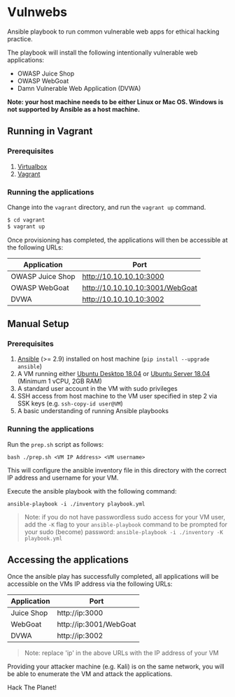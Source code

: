 # Vulnwebs

Ansible playbook to run common vulnerable web apps for ethical hacking practice.

The playbook will install the following intentionally vulnerable web applications:

* OWASP Juice Shop
* OWASP WebGoat
* Damn Vulnerable Web Application (DVWA)

**Note: your host machine needs to be either Linux or Mac OS. Windows is not supported by Ansible as a host machine.**

## Running in Vagrant

### Prerequisites

1. [Virtualbox](https://www.virtualbox.org/wiki/Downloads)
2. [Vagrant](https://www.vagrantup.com/downloads.html)

### Running the applications

Change into the `vagrant` directory, and run the `vagrant up` command.

```bash
$ cd vagrant
$ vagrant up
```

Once provisioning has completed, the applications will then be accessible at the following URLs:

|Application|Port|
|---|---|
|OWASP Juice Shop|http://10.10.10.10:3000|
|OWASP WebGoat|http://10.10.10.10:3001/WebGoat|
|DVWA|http://10.10.10.10:3002|

## Manual Setup

### Prerequisites

1. [Ansible](https://docs.ansible.com/ansible/latest/installation_guide/intro_installation.html) (>= 2.9) installed on host machine (`pip install --upgrade ansible`)
2. A VM running either [Ubuntu Desktop 18.04](https://ubuntu.com/download/desktop) or [Ubuntu Server 18.04](https://ubuntu.com/download/server) (Minimum 1 vCPU, 2GB RAM)
3. A standard user account in the VM with sudo privileges
4. SSH access from host machine to the VM user specified in step 2 via SSK keys (e.g. `ssh-copy-id user@VM`)
5. A basic understanding of running Ansible playbooks

### Running the applications

Run the `prep.sh` script as follows:

`bash ./prep.sh <VM IP Address> <VM username>`

This will configure the ansible inventory file in this directory with the correct IP address and username for your VM.

Execute the ansible playbook with the following command:

`ansible-playbook -i ./inventory playbook.yml`

>Note: if you do not have passwordless sudo access for your VM user, add the `-K` flag to your `ansible-playbook` command to be prompted for your sudo (become) password:
`ansible-playbook -i ./inventory -K playbook.yml`

## Accessing the applications

Once the ansible play has successfully completed, all applications will be accessible on the VMs IP address via the following URLs:

|Application|Port|
|---|---|
|Juice Shop|http://ip:3000|
|WebGoat|http://ip:3001/WebGoat|
|DVWA|http://ip:3002|

> Note: replace 'ip' in the above URLs with the IP address of your VM

Providing your attacker machine (e.g. Kali) is on the same network, you will be able to enumerate the VM and attack the applications.

Hack The Planet!

